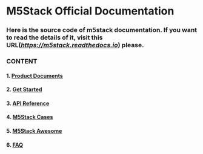 # M5Stack Official Documentation

### Here is the source code of m5stack documentation. If you want to read the details of it, visit this URL(*https://m5stack.readthedocs.io*) please. 

### CONTENT

#### 1. [Product Documents](https://m5stack.readthedocs.io/en/latest/product-documents/index.html)
#### 2. [Get Started](https://m5stack.readthedocs.io/en/latest/get-started/index.html)
#### 3. [API Reference](https://m5stack.readthedocs.io/en/latest/api-reference/index.html)
#### 4. [M5Stack Cases](https://m5stack.readthedocs.io/en/latest/basic-cases/index.html)
#### 5. [M5Stack Awesome](https://m5stack.readthedocs.io/en/latest/m5stack-awesome/index.html)
#### 6. [FAQ](https://m5stack.readthedocs.io/en/latest/m5stack-faq/index.html)
